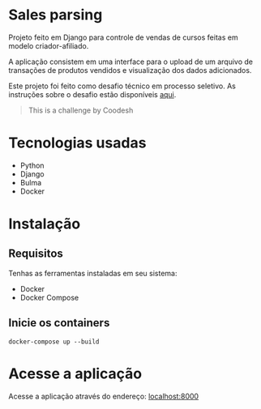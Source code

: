 # Sales parsing
Projeto feito em Django para controle de vendas de cursos feitas em modelo criador-afiliado.

A aplicação consistem em uma interface para o upload de um arquivo de transações de produtos vendidos e visualização dos dados adicionados.

Este projeto foi feito como desafio técnico em processo seletivo. As instruções sobre o desafio estão disponíveis [aqui](/challenge-instructions/README.md).

> This is a challenge by Coodesh

# Tecnologias usadas
- Python
- Django
- Bulma
- Docker

# Instalação

## Requisitos
Tenhas as ferramentas instaladas em seu sistema:
- Docker
- Docker Compose

## Inicie os containers

```
docker-compose up --build
```

# Acesse a aplicação
Acesse a aplicação através do endereço: [localhost:8000](http://localhost:8000)

